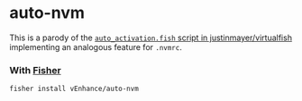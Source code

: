 # auto-nvm

This is a parody of the
[`auto_activation.fish` script in justinmayer/virtualfish][link]
implementing an analogous feature for `.nvmrc`.

[link]: https://github.com/justinmayer/virtualfish/blob/main/virtualfish/auto_activation.fish

### With [Fisher](https://github.com/jorgebucaran/fisher/)

```console
fisher install vEnhance/auto-nvm
```
